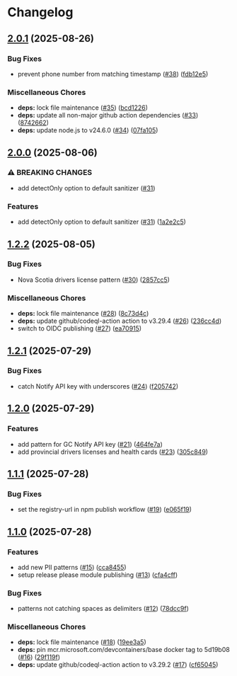 # Changelog

## [2.0.1](https://github.com/cds-snc/sanitize-pii/compare/v2.0.0...v2.0.1) (2025-08-26)


### Bug Fixes

* prevent phone number from matching timestamp ([#38](https://github.com/cds-snc/sanitize-pii/issues/38)) ([fdb12e5](https://github.com/cds-snc/sanitize-pii/commit/fdb12e5ece60164f545449bce925f304ffd563b4))


### Miscellaneous Chores

* **deps:** lock file maintenance ([#35](https://github.com/cds-snc/sanitize-pii/issues/35)) ([bcd1226](https://github.com/cds-snc/sanitize-pii/commit/bcd1226b7b74b839fe0235fcff961f153596593c))
* **deps:** update all non-major github action dependencies ([#33](https://github.com/cds-snc/sanitize-pii/issues/33)) ([8742662](https://github.com/cds-snc/sanitize-pii/commit/874266207ae9e80fe8ceb88c399ccc193a4b6d52))
* **deps:** update node.js to v24.6.0 ([#34](https://github.com/cds-snc/sanitize-pii/issues/34)) ([07fa105](https://github.com/cds-snc/sanitize-pii/commit/07fa105102bb759f9d7e01a56b1f57f184b9ed1b))

## [2.0.0](https://github.com/cds-snc/sanitize-pii/compare/v1.2.2...v2.0.0) (2025-08-06)


### ⚠ BREAKING CHANGES

* add detectOnly option to default sanitizer ([#31](https://github.com/cds-snc/sanitize-pii/issues/31))

### Features

* add detectOnly option to default sanitizer ([#31](https://github.com/cds-snc/sanitize-pii/issues/31)) ([1a2e2c5](https://github.com/cds-snc/sanitize-pii/commit/1a2e2c554230ced8ea8a90e19d8bf513a9a999da))

## [1.2.2](https://github.com/cds-snc/sanitize-pii/compare/v1.2.1...v1.2.2) (2025-08-05)


### Bug Fixes

* Nova Scotia drivers license pattern ([#30](https://github.com/cds-snc/sanitize-pii/issues/30)) ([2857cc5](https://github.com/cds-snc/sanitize-pii/commit/2857cc5013ecdfa115a603b449504db403aa782d))


### Miscellaneous Chores

* **deps:** lock file maintenance ([#28](https://github.com/cds-snc/sanitize-pii/issues/28)) ([8c73d4c](https://github.com/cds-snc/sanitize-pii/commit/8c73d4cbfc6a1c41ccaa57d024658dabc5294d94))
* **deps:** update github/codeql-action action to v3.29.4 ([#26](https://github.com/cds-snc/sanitize-pii/issues/26)) ([236cc4d](https://github.com/cds-snc/sanitize-pii/commit/236cc4d32279601d1002279f32852135f09efc23))
* switch to OIDC publishing ([#27](https://github.com/cds-snc/sanitize-pii/issues/27)) ([ea70915](https://github.com/cds-snc/sanitize-pii/commit/ea709155f4d72cede94b30ff9c181e6584abeb9b))

## [1.2.1](https://github.com/cds-snc/sanitize-pii/compare/v1.2.0...v1.2.1) (2025-07-29)


### Bug Fixes

* catch Notify API key with underscores ([#24](https://github.com/cds-snc/sanitize-pii/issues/24)) ([f205742](https://github.com/cds-snc/sanitize-pii/commit/f205742fe101f951d99b8927905aabebf6ebfffa))

## [1.2.0](https://github.com/cds-snc/sanitize-pii/compare/v1.1.1...v1.2.0) (2025-07-29)


### Features

* add pattern for GC Notify API key ([#21](https://github.com/cds-snc/sanitize-pii/issues/21)) ([464fe7a](https://github.com/cds-snc/sanitize-pii/commit/464fe7ae68103036bca3ee7093630956da8b3f18))
* add provincial drivers licenses and health cards ([#23](https://github.com/cds-snc/sanitize-pii/issues/23)) ([305c849](https://github.com/cds-snc/sanitize-pii/commit/305c84951fbed6f9a3e63e397d8aa68f8cbb7fd3))

## [1.1.1](https://github.com/cds-snc/sanitize-pii/compare/v1.1.0...v1.1.1) (2025-07-28)


### Bug Fixes

* set the registry-url in npm publish workflow ([#19](https://github.com/cds-snc/sanitize-pii/issues/19)) ([e065f19](https://github.com/cds-snc/sanitize-pii/commit/e065f19d3210c89dc40e390141488f72eb7c47b3))

## [1.1.0](https://github.com/cds-snc/sanitize-pii/compare/v1.0.2...v1.1.0) (2025-07-28)


### Features

* add new PII patterns ([#15](https://github.com/cds-snc/sanitize-pii/issues/15)) ([cca8455](https://github.com/cds-snc/sanitize-pii/commit/cca8455b7c6ea6d4ee66b6c7bbc552127c3d8e6c))
* setup release please module publishing ([#13](https://github.com/cds-snc/sanitize-pii/issues/13)) ([cfa4cff](https://github.com/cds-snc/sanitize-pii/commit/cfa4cff69e1f3475d0d15cd97e688755e64e6489))


### Bug Fixes

* patterns not catching spaces as delimiters ([#12](https://github.com/cds-snc/sanitize-pii/issues/12)) ([78dcc9f](https://github.com/cds-snc/sanitize-pii/commit/78dcc9fe925bb7ccae632027103798957e53b855))


### Miscellaneous Chores

* **deps:** lock file maintenance ([#18](https://github.com/cds-snc/sanitize-pii/issues/18)) ([19ee3a5](https://github.com/cds-snc/sanitize-pii/commit/19ee3a55d21c5c30b285d881f2ebb1b29dec5609))
* **deps:** pin mcr.microsoft.com/devcontainers/base docker tag to 5d19b08 ([#16](https://github.com/cds-snc/sanitize-pii/issues/16)) ([29f119f](https://github.com/cds-snc/sanitize-pii/commit/29f119fc789f950094e138dded67269461957c6d))
* **deps:** update github/codeql-action action to v3.29.2 ([#17](https://github.com/cds-snc/sanitize-pii/issues/17)) ([cf65045](https://github.com/cds-snc/sanitize-pii/commit/cf6504517ddc691691a1fcf4105bba895a8972fb))
